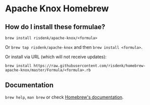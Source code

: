 # Apache Knox Homebrew

## How do I install these formulae?
`brew install risdenk/apache-knox/<formula>`

Or `brew tap risdenk/apache-knox` and then `brew install <formula>`.

Or install via URL (which will not receive updates):

```
brew install https://raw.githubusercontent.com/risdenk/homebrew-apache-knox/master/Formula/<formula>.rb
```

## Documentation
`brew help`, `man brew` or check [Homebrew's documentation](https://docs.brew.sh).
